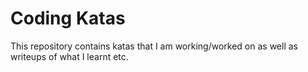 # Coding Katas

This repository contains katas that I am working/worked on as well as writeups of what I learnt etc.
